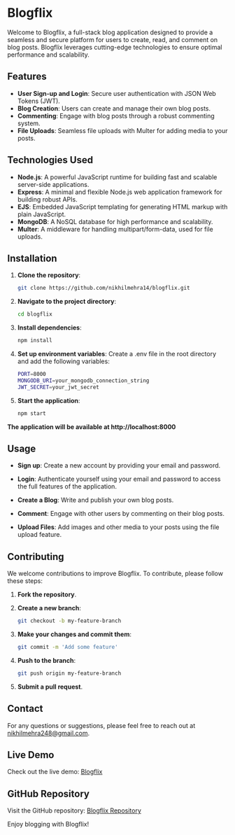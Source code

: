 # Blogflix

Welcome to Blogflix, a full-stack blog application designed to provide a seamless and secure platform for users to create, read, and comment on blog posts. Blogflix leverages cutting-edge technologies to ensure optimal performance and scalability.

## Features

- **User Sign-up and Login**: Secure user authentication with JSON Web Tokens (JWT).
- **Blog Creation**: Users can create and manage their own blog posts.
- **Commenting**: Engage with blog posts through a robust commenting system.
- **File Uploads**: Seamless file uploads with Multer for adding media to your posts.

## Technologies Used

- **Node.js**: A powerful JavaScript runtime for building fast and scalable server-side applications.
- **Express**: A minimal and flexible Node.js web application framework for building robust APIs.
- **EJS**: Embedded JavaScript templating for generating HTML markup with plain JavaScript.
- **MongoDB**: A NoSQL database for high performance and scalability.
- **Multer**: A middleware for handling multipart/form-data, used for file uploads.

## Installation

1. **Clone the repository**:
   ```bash
   git clone https://github.com/nikhilmehra14/blogflix.git
2. **Navigate to the project directory**:
   ```bash
   cd blogflix
3. **Install dependencies**:
   ```bash
   npm install
4. **Set up environment variables**:
   Create a .env file in the root directory and add the following variables:

   ```bash
   PORT=8000
   MONGODB_URI=your_mongodb_connection_string
   JWT_SECRET=your_jwt_secret
5. **Start the application**:
   ```bash
   npm start
**The application will be available at http://localhost:8000**

## Usage

- **Sign up**: Create a new account by providing your email and password.

- **Login**: Authenticate yourself using your email and password to access the full features of the application.

- **Create a Blog**: Write and publish your own blog posts.

- **Comment**: Engage with other users by commenting on their blog posts.

- **Upload Files**: Add images and other media to your posts using the file upload feature.

## Contributing

We welcome contributions to improve Blogflix. To contribute, please follow these steps:

1. **Fork the repository**.

2. **Create a new branch**:
   ```bash
   git checkout -b my-feature-branch
3. **Make your changes and commit them**:
    ```bash
    git commit -m 'Add some feature'
4. **Push to the branch**:
    ```bash
    git push origin my-feature-branch
5. **Submit a pull request**.

## Contact

For any questions or suggestions, please feel free to reach out at nikhilmehra248@gmail.com.

## Live Demo

Check out the live demo: [Blogflix](https://blog-app-an45.onrender.com/)

## GitHub Repository

Visit the GitHub repository: [Blogflix Repository](https://github.com/nikhilmehra14/blogflix)

Enjoy blogging with Blogflix!

